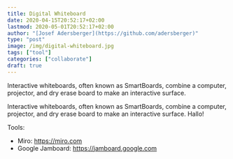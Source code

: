 ```yaml
---
title: Digital Whiteboard
date: 2020-04-15T20:52:17+02:00
lastmod: 2020-05-01T20:52:17+02:00
author: "[Josef Adersberger](https://github.com/adersberger)"
type: "post"
image: /img/digital-whiteboard.jpg
tags: ["tool"]
categories: ["collaborate"]
draft: true
---
```


Interactive whiteboards, often known as SmartBoards, combine a computer, projector, and dry erase board to make an interactive surface.
<!--more-->

Interactive whiteboards, often known as SmartBoards, combine a computer, projector, and dry erase board to make an interactive surface. Hallo!

Tools:
* Miro: https://miro.com
* Google Jamboard: https://jamboard.google.com
